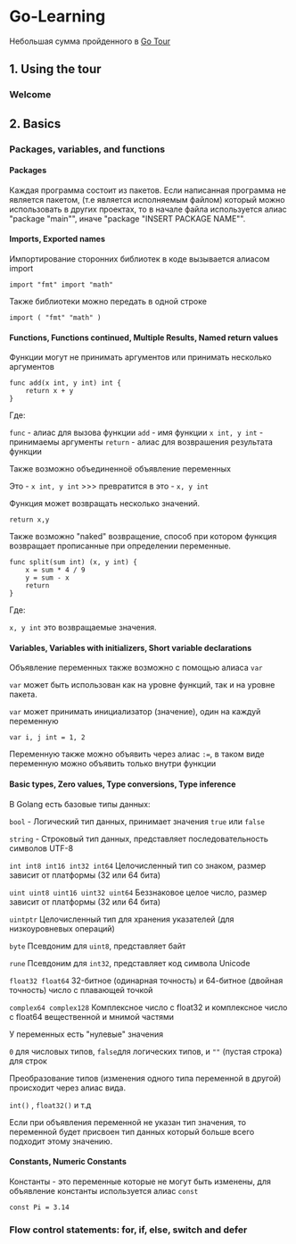 # Go-Learning
Небольшая сумма пройденного в [Go Tour](https://go.dev/tour)
## 1. Using the tour

### Welcome

## 2. Basics

### Packages, variables, and functions

#### Packages

Каждая программа состоит из пакетов. 
Если написанная программа не является пакетом, (т.е является исполняемым файлом) который можно использовать в других проектах, то в начале файла используется алиас "package "main"", иначе "package "INSERT PACKAGE NAME"".

#### Imports, Exported names

Импортирование сторонних библиотек в коде вызывается алиасом import

`import "fmt"
import "math"`

Также библиотеки можно передать в одной строке

`import (
	"fmt"
	"math"
)`

#### Functions, Functions continued, Multiple Results, Named return values

Функции могут не принимать аргументов или принимать несколько аргументов

```
func add(x int, y int) int {
	return x + y
}
```

Где: 

`func` - алиас для вызова функции
`add` - имя функции
`x int, y int` - принимаемы аргументы
`return` - алиас для возврашения результата функции

Также возможно объединенноё объявление переменных

Это - `x int, y int` >>> превратится в это - `x, y int`

Функция может возвращать несколько значений.

`return x,y`

Также возможно "naked" возвращение, способ при котором функция возвращает прописанные при определении переменные.

```
func split(sum int) (x, y int) {
	x = sum * 4 / 9
	y = sum - x
	return
}
```
Где: 

`x, y int` это возвращаемые значения.

#### Variables, Variables with initializers, Short variable declarations

Объявление переменных также возможно с помощью алиаса `var`

`var` может быть использован как на уровне функций, так и на уровне пакета.

`var` может принимать инициализатор (значение), один на каждуй переменную

`var i, j int = 1, 2`

Переменную также можно объявить через алиас `:=`, в таком виде переменную можно объявить только внутри функции

#### Basic types, Zero values, Type conversions, Type inference

В Golang есть базовые типы данных:

`bool` -  Логический тип данных, принимает значения `true` или `false`

`string` - Строковый тип данных, представляет последовательность символов UTF-8

`int int8 int16 int32 int64` Целочисленный тип со знаком, размер зависит от платформы (32 или 64 бита)

`uint uint8 uint16 uint32 uint64` Беззнаковое целое число, размер зависит от платформы (32 или 64 бита)

`uintptr` Целочисленный тип для хранения указателей (для низкоуровневых операций)

`byte` Псевдоним для `uint8`, представляет байт

`rune` Псевдоним для `int32`, представляет код символа Unicode

`float32 float64` 32-битное (одинарная точность) и 64-битное (двойная точность) число с плавающей точкой

`complex64 complex128` Комплексное число с float32 и комплексное число с float64 вещественной и мнимой частями

У переменных есть "нулевые" значения

`0` для числовых типов, `false`для логических типов, и `""` (пустая строка) для строк

Преобразование типов (изменения одного типа переменной в другой) происходит через алиас вида.

`int()` , `float32()` и т.д

Если при объявления переменной не указан тип значения, то переменной будет присвоен тип данных который больше всего подходит этому значению.

#### Constants, Numeric Constants

Константы - это переменные которые не могут быть изменены, для объявление константы используется алиас `const`

`const Pi = 3.14`

### Flow control statements: for, if, else, switch and defer